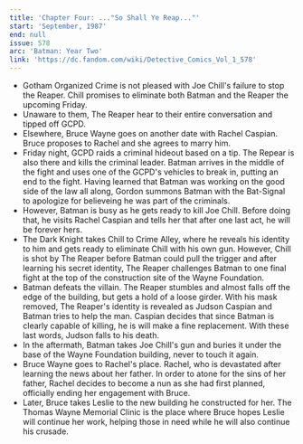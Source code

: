 ```yaml
---
title: 'Chapter Four: ..."So Shall Ye Reap..."'
start: 'September, 1987'
end: null
issue: 578
arc: 'Batman: Year Two'
link: 'https://dc.fandom.com/wiki/Detective_Comics_Vol_1_578'
---
```


- Gotham Organized Crime is not pleased with Joe Chill's failure to stop the Reaper. Chill promises to eliminate both Batman and the Reaper the upcoming Friday.
- Unaware to them, The Reaper hear to their entire conversation and tipped off GCPD.
- Elsewhere, Bruce Wayne goes on another date with Rachel Caspian. Bruce proposes to Rachel and she agrees to marry him.
- Friday night, GCPD raids a criminal hideout based on a tip. The Repear is also there and kills the criminal leader. Batman arrives in the middle of the fight and uses one of the GCPD's vehicles to break in, putting an end to the fight. Having learned that Batman was working on the good side of the law all along, Gordon summons Batman with the Bat-Signal to apologize for believeing he was part of the criminals.
- However, Batman is busy as he gets ready to kill Joe Chill. Before doing that, he visits Rachel Caspian and tells her that after one last act, he will be forever hers.
- The Dark Knight takes Chill to Crime Alley, where he reveals his identity to him and gets ready to eliminate Chill with his own gun. However, Chill is shot by The Reaper before Batman could pull the trigger and after learning his secret identity, The Reaper challenges Batman to one final fight at the top of the construction site of the Wayne Foundation.
- Batman defeats the villain. The Reaper stumbles and almost falls off the edge of the building, but gets a hold of a loose girder. With his mask removed, The Reaper's identity is revealed as Judson Caspian and Batman tries to help the man. Caspian decides that since Batman is clearly capable of killing, he is will make a fine replacement. With these last words, Judson falls to his death.
- In the aftermath, Batman takes Joe Chill's gun and buries it under the base of the Wayne Foundation building, never to touch it again.
- Bruce Wayne goes to Rachel's place. Rachel, who is devastated after learning the news about her father. In order to atone for the sins of her father, Rachel decides to become a nun as she had first planned, officially ending her engagement with Bruce.
- Later, Bruce takes Leslie to the new building he constructed for her. The Thomas Wayne Memorial Clinic is the place where Bruce hopes Leslie will continue her work, helping those in need while he will also continue his crusade.
